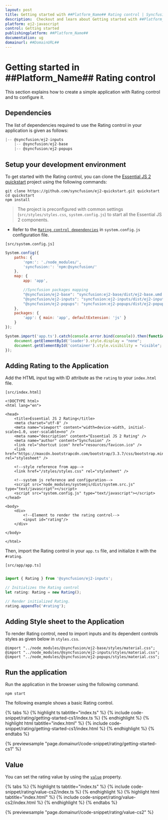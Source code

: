 ```yaml
---
layout: post
title: Getting started with ##Platform_Name## Rating control | Syncfusion
description:  Checkout and learn about Getting started with ##Platform_Name## Rating control of Syncfusion Essential JS 2 and more details.
platform: ej2-javascript
control: Getting started 
publishingplatform: ##Platform_Name##
documentation: ug
domainurl: ##DomainURL##
---
```


# Getting started in ##Platform_Name## Rating control

This section explains how to create a simple application with Rating control and to configure it.

## Dependencies

The list of dependencies required to use the Rating control in your application is given as follows:

```javascript
|-- @syncfusion/ej2-inputs
    |-- @syncfusion/ej2-base
    |-- @syncfusion/ej2-popups
```

## Setup your development environment

To get started with the Rating control, you can clone the [Essential JS 2 quickstart](https://github.com/syncfusion/ej2-quickstart) project using the following commands:

```
git clone https://github.com/syncfusion/ej2-quickstart.git quickstart
cd quickstart
npm install
```

> The project is preconfigured with common settings (`src/styles/styles.css`, `system.config.js`) to start all the Essential JS 2 components.

* Refer to the [`Rating control dependencies`](./getting-started#dependencies) in `system.config.js` configuration file.

`[src/system.config.js]`

```js
System.config({
    paths: {
        'npm:': './node_modules/',
        'syncfusion:': 'npm:@syncfusion/'
    },
    map: {
        app: 'app',

        //Syncfusion packages mapping
        "@syncfusion/ej2-base": "syncfusion:ej2-base/dist/ej2-base.umd.min.js",
        "@syncfusion/ej2-inputs": "syncfusion:ej2-inputs/dist/ej2-inputs.umd.min.js",
        "@syncfusion/ej2-popups": "syncfusion:ej2-popups/dist/ej2-popups.umd.min.js"
    },
    packages: {
        'app': { main: 'app', defaultExtension: 'js' }
    }
});

System.import('app.ts').catch(console.error.bind(console)).then(function () {
    document.getElementById('loader').style.display = "none";
    document.getElementById('container').style.visibility = "visible";
});
```

## Adding Rating to the Application

Add the HTML input tag with ID attribute as the `rating` to your `index.html` file.

`[src/index.html]`

```
<!DOCTYPE html>
<html lang="en">

<head>
    <title>Essential JS 2 Rating</title>
    <meta charset="utf-8" />
    <meta name="viewport" content="width=device-width, initial-scale=1.0, user-scalable=no" />
    <meta name="description" content="Essential JS 2 Rating" />
    <meta name="author" content="Syncfusion" />
    <link rel="shortcut icon" href="resources/favicon.ico" />
    <link href="https://maxcdn.bootstrapcdn.com/bootstrap/3.3.7/css/bootstrap.min.css" rel="stylesheet" />

    <!--style reference from app-->
    <link href="/styles/styles.css" rel="stylesheet" />

    <!--system js reference and configuration-->
    <script src="node_modules/systemjs/dist/system.src.js" type="text/javascript"></script>
    <script src="system.config.js" type="text/javascript"></script>
</head>

<body>
    <div>
        <!--Element to render the rating control-->
        <input id="rating"/>
    </div>

</body>

</html>

```

Then, import the Rating control in your `app.ts` file, and initialize it with the `#rating`.

`[src/app/app.ts]`

```ts

import { Rating } from '@syncfusion/ej2-inputs';

// Initializes the Rating control
let rating: Rating = new Rating();

// Render initialized Rating.
rating.appendTo('#rating');
```

## Adding Style sheet to the Application

To render Rating control, need to import inputs and its dependent controls styles as given below in `styles.css`.

```
@import "../node_modules/@syncfusion/ej2-base/styles/material.css";
@import "../node_modules/@syncfusion/ej2-inputs/styles/material.css";
@import "../node_modules/@syncfusion/ej2-popups/styles/material.css";
```

## Run the application

Run the application in the browser using the following command.

```
npm start
```

The following example shows a basic Rating control.

{% tabs %}
{% highlight ts tabtitle="index.ts" %}
{% include code-snippet/rating/getting-started-cs1/index.ts %}
{% endhighlight %}
{% highlight html tabtitle="index.html" %}
{% include code-snippet/rating/getting-started-cs1/index.html %}
{% endhighlight %}
{% endtabs %}
          
{% previewsample "page.domainurl/code-snippet/rating/getting-started-cs1" %}

## Value

You can set the rating value by using the [`value`](../api/rating#value) property.

{% tabs %}
{% highlight ts tabtitle="index.ts" %}
{% include code-snippet/rating/value-cs2/index.ts %}
{% endhighlight %}
{% highlight html tabtitle="index.html" %}
{% include code-snippet/rating/value-cs2/index.html %}
{% endhighlight %}
{% endtabs %}
          
{% previewsample "page.domainurl/code-snippet/rating/value-cs2" %}
